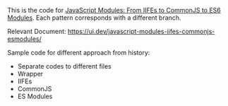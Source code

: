 This is the code for [JavaScript Modules: From IIFEs to CommonJS to ES6 Modules](https://tylermcginnis.com/javascript-modules/). Each pattern corresponds with a different branch.

Relevant Document: https://ui.dev/javascript-modules-iifes-commonjs-esmodules/

Sample code for different approach from history:
  - Separate codes to different files 
  - Wrapper
  - IIFEs
  - CommonJS
  - ES Modules
